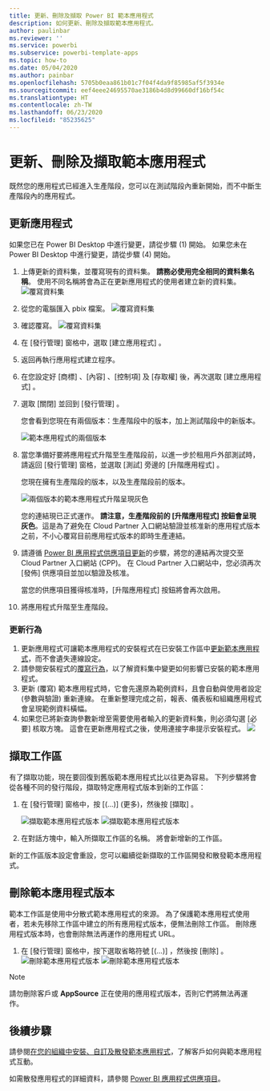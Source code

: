 ```yaml
---
title: 更新、刪除及擷取 Power BI 範本應用程式
description: 如何更新、刪除及擷取範本應用程式。
author: paulinbar
ms.reviewer: ''
ms.service: powerbi
ms.subservice: powerbi-template-apps
ms.topic: how-to
ms.date: 05/04/2020
ms.author: painbar
ms.openlocfilehash: 5705b0eaa861b01c7f04f4da9f85985af5f3934e
ms.sourcegitcommit: eef4eee24695570ae3186b4d8d99660df16bf54c
ms.translationtype: HT
ms.contentlocale: zh-TW
ms.lasthandoff: 06/23/2020
ms.locfileid: "85235625"
---
```

# <a name="update-delete-and-extract-template-app"></a>更新、刪除及擷取範本應用程式

既然您的應用程式已經進入生產階段，您可以在測試階段內重新開始，而不中斷生產階段內的應用程式。
## <a name="update-your-app"></a>更新應用程式

如果您已在 Power BI Desktop 中進行變更，請從步驟 (1) 開始。 如果您未在 Power BI Desktop 中進行變更，請從步驟 (4) 開始。

1. 上傳更新的資料集，並覆寫現有的資料集。 **請務必使用完全相同的資料集名稱**。 使用不同名稱將會為正在更新應用程式的使用者建立新的資料集。
![覆寫資料集](media/service-template-apps-update-extract-delete/power-bi-template-app-upload-dataset.png)
1. 從您的電腦匯入 pbix 檔案。
![覆寫資料集](media/service-template-apps-update-extract-delete/power-bi-template-app-upload-dataset2.png)
1. 確認覆寫。
![覆寫資料集](media/service-template-apps-update-extract-delete/power-bi-template-app-upload-dataset3.png)

1. 在 [發行管理]  窗格中，選取 [建立應用程式]  。
1. 返回再執行應用程式建立程序。
1. 在您設定好 [商標]  、[內容]  、[控制項]  及 [存取權]  後，再次選取 [建立應用程式]  。
1. 選取 [關閉]  並回到 [發行管理]  。

   您會看到您現在有兩個版本：生產階段中的版本，加上測試階段中的新版本。

    ![範本應用程式的兩個版本](media/service-template-apps-update-extract-delete/power-bi-template-app-update1.png)

1. 當您準備好要將應用程式升階至生產階段前，以進一步於租用戶外部測試時，請返回 [發行管理] 窗格，並選取 [測試]  旁邊的 [升階應用程式]  。

   您現在擁有生產階段的版本，以及生產階段前的版本。

   ![兩個版本的範本應用程式升階呈現灰色](media/service-template-apps-update-extract-delete/power-bi-template-app-update2.png)

   您的連結現已正式運作。 **請注意，生產階段前的 [升階應用程式] 按鈕會呈現灰色**。這是為了避免在 Cloud Partner 入口網站驗證並核准新的應用程式版本之前，不小心覆寫目前應用程式版本的即時生產連結。

1. 請遵循 [Power BI 應用程式供應項目更新](https://docs.microsoft.com/azure/marketplace/cloud-partner-portal/power-bi/cpp-update-existing-offer)的步驟，將您的連結再次提交至 Cloud Partner 入口網站 (CPP)。 在 Cloud Partner 入口網站中，您必須再次 [發佈]  供應項目並加以驗證及核准。

   當您的供應項目獲得核准時，[升階應用程式] 按鈕將會再次啟用。 
1. 將應用程式升階至生產階段。
   
### <a name="update-behavior"></a>更新行為

1. 更新應用程式可讓範本應用程式的安裝程式在已安裝工作區中[更新範本應用程式](service-template-apps-install-distribute.md#update-a-template-app)，而不會遺失連線設定。
1. 請參閱安裝程式的[覆寫行為](service-template-apps-install-distribute.md#overwrite-behavior)，以了解資料集中變更如何影響已安裝的範本應用程式。
1. 更新 (覆寫) 範本應用程式時，它會先還原為範例資料，且會自動與使用者設定 (參數與驗證) 重新連線。 在重新整理完成之前，報表、儀表板和組織應用程式會呈現範例資料橫幅。
1. 如果您已將新查詢參數新增至需要使用者輸入的更新資料集，則必須勾選 [必要]  核取方塊。 這會在更新應用程式之後，使用連接字串提示安裝程式。
 ![](media/service-template-apps-update-extract-delete/power-bi-template-app-upload-dataset4.png)

## <a name="extract-workspace"></a>擷取工作區
有了擷取功能，現在要回復到舊版範本應用程式比以往更為容易。 下列步驟將會從各種不同的發行階段，擷取特定應用程式版本到新的工作區：

1. 在 [發行管理] 窗格中，按 [(...)]  (更多)，然後按 [擷取]  。

    ![擷取範本應用程式版本](media/service-template-apps-update-extract-delete/power-bi-template-app-extract.png) ![擷取範本應用程式版本](media/service-template-apps-update-extract-delete/power-bi-template-app-extract-dialog.png)
2. 在對話方塊中，輸入所擷取工作區的名稱。 將會新增新的工作區。

新的工作區版本設定會重設，您可以繼續從新擷取的工作區開發和散發範本應用程式。

## <a name="delete-template-app-version"></a>刪除範本應用程式版本
範本工作區是使用中分散式範本應用程式的來源。 為了保護範本應用程式使用者，若未先移除工作區中建立的所有應用程式版本，便無法刪除工作區。
刪除應用程式版本時，也會刪除無法再運作的應用程式 URL。

1. 在 [發行管理] 窗格中，按下選取省略符號 [(...)]  ，然後按 [刪除]  。
 ![刪除範本應用程式版本](media/service-template-apps-update-extract-delete/power-bi-template-app-delete.png)
 ![刪除範本應用程式版本](media/service-template-apps-update-extract-delete/power-bi-template-app-delete-dialog.png)

>[!NOTE]
>請勿刪除客戶或 **AppSource** 正在使用的應用程式版本，否則它們將無法再運作。

## <a name="next-steps"></a>後續步驟

請參閱[在您的組織中安裝、自訂及散發範本應用程式](service-template-apps-install-distribute.md)，了解客戶如何與範本應用程式互動。

如需散發應用程式的詳細資料，請參閱 [Power BI 應用程式供應項目](https://docs.microsoft.com/azure/marketplace/cloud-partner-portal/power-bi/cpp-power-bi-offer)。
